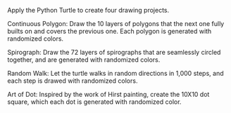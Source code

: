 Apply the Python Turtle to create four drawing projects.

Continuous Polygon: Draw the 10 layers of polygons that the next one fully builts on and covers the previous one. Each polygon is generated with randomized colors. 

Spirograph: Draw the 72 layers of spirographs that are seamlessly circled together, and are generated with randomized colors. 

Random Walk: Let the turtle walks in random directions in 1,000 steps, and each step is drawed with randomized colors. 

Art of Dot: Inspired by the work of Hirst painting, create the 10X10 dot square, which each dot is generated with randomized color. 

